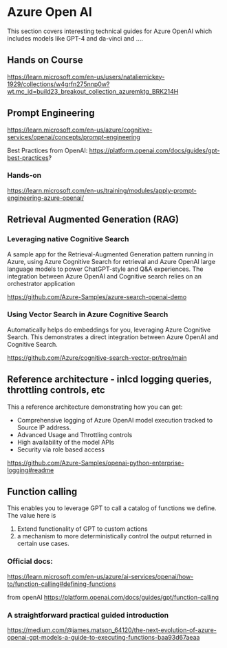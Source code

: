 # Azure Open AI

This section covers interesting technical guides for Azure OpenAI which includes models like GPT-4 and da-vinci and ....



## Hands on Course
https://learn.microsoft.com/en-us/users/nataliemickey-1929/collections/w4grfn275nnp0w?wt.mc_id=build23_breakout_collection_azuremktg_BRK214H


## Prompt Engineering

https://learn.microsoft.com/en-us/azure/cognitive-services/openai/concepts/prompt-engineering

Best Practices from OpenAI:
https://platform.openai.com/docs/guides/gpt-best-practices?

### Hands-on

https://learn.microsoft.com/en-us/training/modules/apply-prompt-engineering-azure-openai/

## Retrieval Augmented Generation (RAG)


### Leveraging native Cognitive Search
A sample app for the Retrieval-Augmented Generation pattern running in Azure, using Azure Cognitive Search for retrieval and Azure OpenAI large language models to power ChatGPT-style and Q&A experiences.
The integration between Azure OpenAI and Cognitive search relies on an orchestrator application

https://github.com/Azure-Samples/azure-search-openai-demo

### Using Vector Search in Azure Cognitive Search

Automatically helps do embeddings for you, leveraging Azure Cognitive Search. This demonstrates a direct integration between Azure OpenAI and Cognitive Search.

https://github.com/Azure/cognitive-search-vector-pr/tree/main




## Reference architecture - inlcd logging queries, throttling controls, etc
This a reference architecture demonstrating how you can get:
- Comprehensive logging of Azure OpenAI model execution tracked to Source IP address.
- Advanced Usage and Throttling controls
- High availability of the model APIs
- Security via role based access

https://github.com/Azure-Samples/openai-python-enterprise-logging#readme

## Function calling

This enables you to leverage GPT to call a catalog of functions we define. The value here is
1. Extend functionality of GPT to custom actions
2. a mechanism to more deterministically control the output returned in certain use cases.

### Official docs:
https://learn.microsoft.com/en-us/azure/ai-services/openai/how-to/function-calling#defining-functions

from openAI
https://platform.openai.com/docs/guides/gpt/function-calling


### A straightforward practical guided introduction
https://medium.com/@james.matson_64120/the-next-evolution-of-azure-openai-gpt-models-a-guide-to-executing-functions-baa93d67aeaa